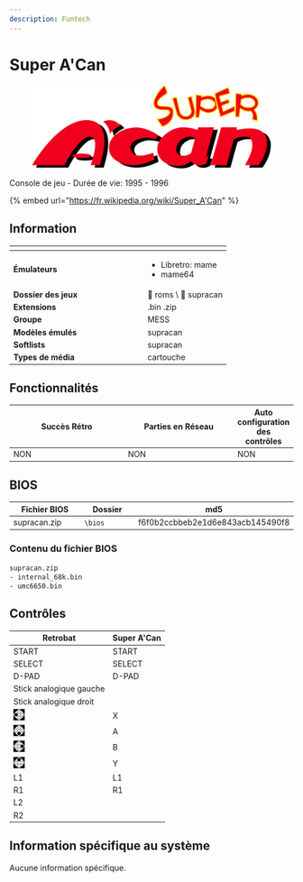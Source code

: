 ```yaml
---
description: Funtech
---
```


# Super A'Can

<div align="left">

<figure><img src="https://raw.githubusercontent.com/fabricecaruso/es-theme-carbon/52ff37c9e265587d006945a2ba695b5a962b3a3d/art/logos/supracan.svg" alt=""><figcaption></figcaption></figure>

</div>

Console de jeu - Durée de vie: 1995 - 1996

{% embed url="https://fr.wikipedia.org/wiki/Super_A'Can" %}

## Information

<table data-header-hidden><thead><tr><th width="224"></th><th></th></tr></thead><tbody><tr><td><strong>Émulateurs</strong></td><td><ul><li>Libretro: mame</li><li>mame64</li></ul></td></tr><tr><td><strong>Dossier des jeux</strong></td><td><span data-gb-custom-inline data-tag="emoji" data-code="1f4c2">📂</span> roms \ <span data-gb-custom-inline data-tag="emoji" data-code="1f4c2">📂</span> supracan</td></tr><tr><td><strong>Extensions</strong></td><td>.bin .zip</td></tr><tr><td><strong>Groupe</strong></td><td>MESS</td></tr><tr><td><strong>Modèles émulés</strong></td><td>supracan</td></tr><tr><td><strong>Softlists</strong></td><td>supracan</td></tr><tr><td><strong>Types de média</strong></td><td>cartouche</td></tr></tbody></table>

## Fonctionnalités

<table><thead><tr><th width="256">Succès Rétro</th><th width="243">Parties en Réseau</th><th>Auto configuration des contrôles</th></tr></thead><tbody><tr><td>NON</td><td>NON</td><td>NON</td></tr></tbody></table>

## BIOS

<table><thead><tr><th width="209.55555555555557">Fichier BIOS</th><th width="189">Dossier</th><th>md5</th></tr></thead><tbody><tr><td>supracan.zip</td><td><code>\bios</code></td><td>f6f0b2ccbbeb2e1d6e843acb145490f8</td></tr></tbody></table>

### Contenu du fichier BIOS

```
supracan.zip
- internal_68k.bin
- umc6650.bin
```

## Contrôles

| Retrobat                                       | Super A'Can |
| ---------------------------------------------- | ----------- |
| START                                          | START       |
| SELECT                                         | SELECT      |
| D-PAD                                          | D-PAD       |
| Stick analogique gauche                        |             |
| Stick analogique droit                         |             |
| ![](<../../../.gitbook/assets/image (33).png>) | X           |
| ![](<../../../.gitbook/assets/image (20).png>) | A           |
| ![](<../../../.gitbook/assets/image (7).png>)  | B           |
| ![](<../../../.gitbook/assets/image (35).png>) | Y           |
| L1                                             | L1          |
| R1                                             | R1          |
| L2                                             |             |
| R2                                             |             |

## Information spécifique au système

Aucune information spécifique.
